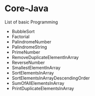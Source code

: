 # Core-Java

List of basic Programming

- BubbleSort
- Factorial
- PalindromeNumber
- PalindromeString
- PrimeNumber
- RemoveDuplicateElementInArray
- ReverseNumber
- SmallestElementInArray
- SortElementsInArray
- SortElementsInArrayDescendingOrder
- SumOfAllElementsInArray
- PrintDuplicateElementsInArray